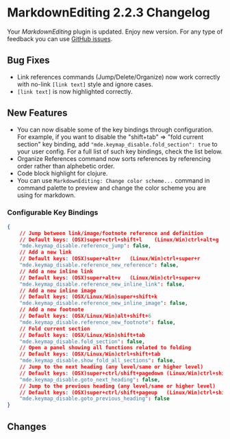 # MarkdownEditing 2.2.3 Changelog

Your _MarkdownEditing_ plugin is updated. Enjoy new version. For any type of
feedback you can use [GitHub issues][issues].

## Bug Fixes

* Link references commands (Jump/Delete/Organize) now work correctly with no-link `[link text]` style and ignore cases.
* `[link text]` is now highlighted correctly.

## New Features

* You can now disable some of the key bindings through configuration. For example, if you want to disable the "shift+tab" => "fold current section" key binding, add `"mde.keymap_disable.fold_section": true` to your user config. For a full list of such key bindings, check the list below.
* Organize References command now sorts references by referencing order rather than alphebetic order.
* Code block highlight for clojure.
* You can use `MarkdownEditing: Change color scheme...` command in command palette to preview and change the color scheme you are using for markdown.

### Configurable Key Bindings

```json
{
    // Jump between link/image/footnote reference and definition
    // Default keys: (OSX)super+ctrl+shift+l    (Linux/Win)ctrl+alt+g
    "mde.keymap_disable.reference_jump": false,
    // Add a new link
    // Default keys: (OSX)super+alt+r   (Linux/Win)ctrl+super+r
    "mde.keymap_disable.reference_new_reference": false,
    // Add a new inline link
    // Default keys: (OSX)super+alt+v   (Linux/Win)ctrl+super+v
    "mde.keymap_disable.reference_new_inline_link": false,
    // Add a new inline image
    // Default keys: (OSX/Linux/Win)super+shift+k
    "mde.keymap_disable.reference_new_inline_image": false,
    // Add a new footnote
    // Default keys: (OSX/Linux/Win)alt+shift+6
    "mde.keymap_disable.reference_new_footnote": false,
    // Fold current section
    // Default keys: (OSX/Linux/Win)shift+tab
    "mde.keymap_disable.fold_section": false,
    // Open a panel showing all functions related to folding
    // Default keys: (OSX/Linux/Win)ctrl+shift+tab
    "mde.keymap_disable.show_fold_all_sections": false,
    // Jump to the next heading (any level/same or higher level)
    // Default keys: (OSX)super+ctrl/shift+pagedown (Linux/Win)ctrl+shift(+alt)+pagedown
    "mde.keymap_disable.goto_next_heading": false,
    // Jump to the previous heading (any level/same or higher level)
    // Default keys: (OSX)super+ctrl/shift+pageup   (Linux/Win)ctrl+shift(+alt)+pageup
    "mde.keymap_disable.goto_previous_heading": false
}
```

## Changes

[issues]: https://github.com/SublimeText-Markdown/MarkdownEditing/issues
